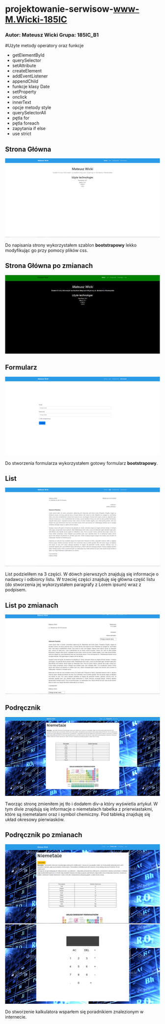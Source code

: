 # projektowanie-serwisow-www-M.Wicki-185IC

### Autor: Mateusz Wicki Grupa: 185IC_B1

#Użyte metody operatory oraz funkcje 
- getElementById
- querySelector
- setAttribute
- createElement
- addEventListener
- appendChild
- funkcje klasy Date
- setProperty
- onclick
- innerText
- opcje metody style
- querySelectorAll
- pętla for
- pętla foreach
- zapytania if else
- use strict

## Strona Główna
![Strona Główna](https://github.com/Wicki07/projektowanie-serwisow-www-M.Wicki-185IC/blob/main/lab2/ZrzutyEkranu/index.PNG)

Do napisania strony wykorzystałem szablon **bootstrapowy** lekko modyfikując go przy pomocy plików css.

## Strona Główna po zmianach
![Strona Główna](https://github.com/Wicki07/projektowanie-serwisow-www-M.Wicki-185IC/blob/main/lab2/ZrzutyEkranu/index1.PNG)

## Formularz
![Formularz](https://github.com/Wicki07/projektowanie-serwisow-www-M.Wicki-185IC/blob/main/lab2/ZrzutyEkranu/formularz.PNG)

Do stworzenia formularza wykorzystałem gotowy formularz **bootstrapowy**.

## List
![List](https://github.com/Wicki07/projektowanie-serwisow-www-M.Wicki-185IC/blob/main/ZrzutyEkranu/list.PNG)

List podzieliłem na 3 części. W dówch pierwszych znajdują się informacje o nadawcy i odbiorcy listu. W trzeciej części znajduję się główna część listu (do stworzenia jej wykorzystałem paragrafy z Lorem ipsum) wraz z podpisem.

## List po zmianach
![List](https://github.com/Wicki07/projektowanie-serwisow-www-M.Wicki-185IC/blob/main/lab2/ZrzutyEkranu/list1.PNG)


## Podręcznik
![Podręcznik](https://github.com/Wicki07/projektowanie-serwisow-www-M.Wicki-185IC/blob/main/lab2/ZrzutyEkranu/podrecznik.PNG)

Tworząc stronę zmieniłem jej tło i dodałem div-a który wyświetla artykuł. W tym divie znajdują się informacje o niemetalach tabelka z prierwiastakmi, które są niemetalami oraz i symbol chemiczny. Pod tableką znajduję się układ okresowy pierwiasków.

## Podręcznik po zmianach
![Podręcznik](https://github.com/Wicki07/projektowanie-serwisow-www-M.Wicki-185IC/blob/main/lab2/ZrzutyEkranu/podrecznik1.PNG)
![Podręcznik](https://github.com/Wicki07/projektowanie-serwisow-www-M.Wicki-185IC/blob/main/lab2/ZrzutyEkranu/podrecznik2.PNG)

Do stworzenie kalkulatora wsparłem się poradnikiem znalezionym w internecie.
